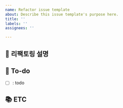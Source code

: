 ```yaml
---
name: Refactor issue template
about: Describe this issue template's purpose here.
title: ''
labels: ''
assignees: ''

---
```


## 📝 리팩토링 설명

<!-- 어떤 부분이 리팩토링되어야 하는지 설명 기재 -->

## 🌿 To-do

<!-- 해야 할 일들을 적어주세요. -->

- [ ] : todo

## 📚 ETC

<!-- Screenshot, References 기재 -->
